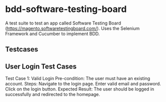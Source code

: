 # bdd-software-testing-board
A test suite to test an app called Software Testing Board (https://magento.softwaretestingboard.com/). Uses the Selenium Framework and Cucumber to implement BDD.

**Testcases**
------
User Login Test Cases
------
Test Case 1: Valid Login
Pre-condition: The user must have an existing account.
Steps:
Navigate to the login page.
Enter valid email and password.
Click on the login button.
Expected Result: The user should be logged in successfully and redirected to the homepage.

